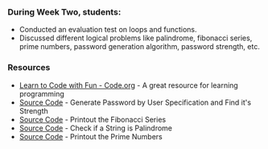 
### During Week Two, students:

- Conducted an evaluation test on loops and functions.
- Discussed different logical problems like palindrome, fibonacci series, prime numbers, password generation algorithm, password strength, etc.


### Resources

- [Learn to Code with Fun - Code.org](https://code.org) - A great resource for learning programming
- [Source Code](https://dartpad.dev/?id=0c965e9e61adbab43f8b2d580d24ebfc) - Generate Password by User Specification and Find it's Strength
- [Source Code](https://dartpad.dev/?id=19975417b4178da3a7ec0d205776756d) - Printout the Fibonacci Series
- [Source Code](https://dartpad.dev/?id=49f7069030041adb50c8960ac511ddde) - Check if a String is Palindrome
- [Source Code](https://dartpad.dev/?id=89211277c4109a43b164619f79909e6c) - Printout the Prime Numbers

